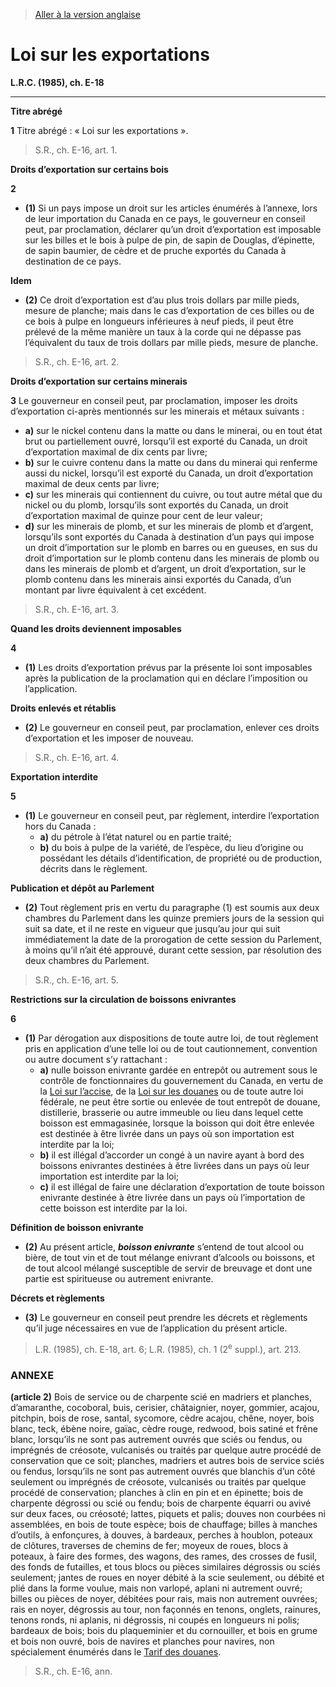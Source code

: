 > [Aller à la version anglaise](/en/Acts/Revised%20Statutes%20of%20Canada/E/E-18.md)

# Loi sur les exportations

**L.R.C. (1985), ch. E-18**


----------



**Titre abrégé**

**1** Titre abrégé : « Loi sur les exportations ».
> S.R., ch. E-16, art. 1.





**Droits d’exportation sur certains bois**

**2** 

- **(1)** Si un pays impose un droit sur les articles énumérés à l’annexe, lors de leur importation du Canada en ce pays, le gouverneur en conseil peut, par proclamation, déclarer qu’un droit d’exportation est imposable sur les billes et le bois à pulpe de pin, de sapin de Douglas, d’épinette, de sapin baumier, de cèdre et de pruche exportés du Canada à destination de ce pays.

**Idem**

- **(2)** Ce droit d’exportation est d’au plus trois dollars par mille pieds, mesure de planche; mais dans le cas d’exportation de ces billes ou de ce bois à pulpe en longueurs inférieures à neuf pieds, il peut être prélevé de la même manière un taux à la corde qui ne dépasse pas l’équivalent du taux de trois dollars par mille pieds, mesure de planche.
> S.R., ch. E-16, art. 2.





**Droits d’exportation sur certains minerais**

**3** Le gouverneur en conseil peut, par proclamation, imposer les droits d’exportation ci-après mentionnés sur les minerais et métaux suivants :
- **a)** sur le nickel contenu dans la matte ou dans le minerai, ou en tout état brut ou partiellement ouvré, lorsqu’il est exporté du Canada, un droit d’exportation maximal de dix cents par livre;
- **b)** sur le cuivre contenu dans la matte ou dans du minerai qui renferme aussi du nickel, lorsqu’il est exporté du Canada, un droit d’exportation maximal de deux cents par livre;
- **c)** sur les minerais qui contiennent du cuivre, ou tout autre métal que du nickel ou du plomb, lorsqu’ils sont exportés du Canada, un droit d’exportation maximal de quinze pour cent de leur valeur;
- **d)** sur les minerais de plomb, et sur les minerais de plomb et d’argent, lorsqu’ils sont exportés du Canada à destination d’un pays qui impose un droit d’importation sur le plomb en barres ou en gueuses, en sus du droit d’importation sur le plomb contenu dans les minerais de plomb ou dans les minerais de plomb et d’argent, un droit d’exportation, sur le plomb contenu dans les minerais ainsi exportés du Canada, d’un montant par livre équivalent à cet excédent.
> S.R., ch. E-16, art. 3.





**Quand les droits deviennent imposables**

**4** 

- **(1)** Les droits d’exportation prévus par la présente loi sont imposables après la publication de la proclamation qui en déclare l’imposition ou l’application.

**Droits enlevés et rétablis**

- **(2)** Le gouverneur en conseil peut, par proclamation, enlever ces droits d’exportation et les imposer de nouveau.
> S.R., ch. E-16, art. 4.





**Exportation interdite**

**5** 

- **(1)** Le gouverneur en conseil peut, par règlement, interdire l’exportation hors du Canada :
	- **a)** du pétrole à l’état naturel ou en partie traité;
	- **b)** du bois à pulpe de la variété, de l’espèce, du lieu d’origine ou possédant les détails d’identification, de propriété ou de production, décrits dans le règlement.

**Publication et dépôt au Parlement**

- **(2)** Tout règlement pris en vertu du paragraphe (1) est soumis aux deux chambres du Parlement dans les quinze premiers jours de la session qui suit sa date, et il ne reste en vigueur que jusqu’au jour qui suit immédiatement la date de la prorogation de cette session du Parlement, à moins qu’il n’ait été approuvé, durant cette session, par résolution des deux chambres du Parlement.
> S.R., ch. E-16, art. 5.





**Restrictions sur la circulation de boissons enivrantes**

**6** 

- **(1)** Par dérogation aux dispositions de toute autre loi, de tout règlement pris en application d’une telle loi ou de tout cautionnement, convention ou autre document s’y rattachant :
	- **a)** nulle boisson enivrante gardée en entrepôt ou autrement sous le contrôle de fonctionnaires du gouvernement du Canada, en vertu de la [Loi sur l’accise](/fr/Lois/Lois%20révisées%20du%20Canada/E/E-14.md), de la [Loi sur les douanes](/fr/Lois/Lois%20du%20Canada/1985/ch.%201%20(2e%20suppl.).md) ou de toute autre loi fédérale, ne peut être sortie ou enlevée de tout entrepôt de douane, distillerie, brasserie ou autre immeuble ou lieu dans lequel cette boisson est emmagasinée, lorsque la boisson qui doit être enlevée est destinée à être livrée dans un pays où son importation est interdite par la loi;
	- **b)** il est illégal d’accorder un congé à un navire ayant à bord des boissons enivrantes destinées à être livrées dans un pays où leur importation est interdite par la loi;
	- **c)** il est illégal de faire une déclaration d’exportation de toute boisson enivrante destinée à être livrée dans un pays où l’importation de cette boisson est interdite par la loi.

**Définition de boisson enivrante**

- **(2)** Au présent article, ***boisson enivrante*** s’entend de tout alcool ou bière, de tout vin et de tout mélange enivrant d’alcools ou boissons, et de tout alcool mélangé susceptible de servir de breuvage et dont une partie est spiritueuse ou autrement enivrante.

**Décrets et règlements**

- **(3)** Le gouverneur en conseil peut prendre les décrets et règlements qu’il juge nécessaires en vue de l’application du présent article.
> L.R. (1985), ch. E-18, art. 6; L.R. (1985), ch. 1 (2<sup>e</sup> suppl.), art. 213.





### **ANNEXE** 
**(article 2)**
Bois de service ou de charpente scié en madriers et planches, d’amaranthe, cocoboral, buis, cerisier, châtaignier, noyer, gommier, acajou, pitchpin, bois de rose, santal, sycomore, cèdre acajou, chêne, noyer, bois blanc, teck, ébène noire, gaïac, cèdre rouge, redwood, bois satiné et frêne blanc, lorsqu’ils ne sont pas autrement ouvrés que sciés ou fendus, ou imprégnés de créosote, vulcanisés ou traités par quelque autre procédé de conservation que ce soit; planches, madriers et autres bois de service sciés ou fendus, lorsqu’ils ne sont pas autrement ouvrés que blanchis d’un côté seulement ou imprégnés de créosote, vulcanisés ou traités par quelque procédé de conservation; planches à clin en pin et en épinette; bois de charpente dégrossi ou scié ou fendu; bois de charpente équarri ou avivé sur deux faces, ou créosoté; lattes, piquets et palis; douves non courbées ni assemblées, en bois de toute espèce; bois de chauffage; billes à manches d’outils, à enfonçures, à douves, à bardeaux, perches à houblon, poteaux de clôtures, traverses de chemins de fer; moyeux de roues, blocs à poteaux, à faire des formes, des wagons, des rames, des crosses de fusil, des fonds de futailles, et tous blocs ou pièces similaires dégrossis ou sciés seulement; jantes de roues en noyer débité à la scie seulement, ou débité et plié dans la forme voulue, mais non varlopé, aplani ni autrement ouvré; billes ou pièces de noyer, débitées pour rais, mais non autrement ouvrées; rais en noyer, dégrossis au tour, non façonnés en tenons, onglets, rainures, tenons ronds, ni aplanis, ni dégrossis, ni coupés en longueurs ni polis; bardeaux de bois; bois du plaqueminier et du cornouiller, et bois en grume et bois non ouvré, bois de navires et planches pour navires, non spécialement énumérés dans le [Tarif des douanes](/fr/Lois/Lois%20du%20Canada/1997/ch.%2036.md).


> S.R., ch. E-16, ann.


